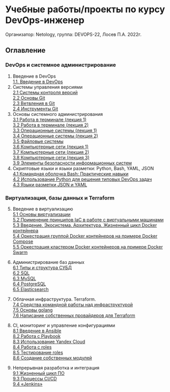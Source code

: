 # Учебные работы/проекты по курсу DevOps-инженер
Организатор: Netology, группа: DEVOPS-22, Лосев П.А. 2022г.
## Оглавление
### DevOps и системное администрирование
1. Введение в DevOps  
[1.1. Введение в DevOps](01-intro-01/README.md)
2. Системы управления версиями  
[2.1 Системы контроля версий](02-git-01-vcs/README.md)  
[2.2 Основы Git](02-git-02-base/README.md)  
[2.3 Ветвления в Git](02-git-03-branching/README.md)  
[2.4 Инструменты Git](02-git-04-tools/README.md)  
3. Основы системного администрирования  
[3.1 Работа в терминале (лекция 1)](03-sysadmin-01-terminal/README.md)  
[3.2 Работа в терминале (лекция 2)](03-sysadmin-02-terminal/README.md)  
[3.3 Операционные системы (лекция 1)](03-sysadmin-03-os/README.md)  
[3.4 Операционные системы (лекция 2)](03-sysadmin-04-os/README.md)  
[3.5 Файловые системы](03-sysadmin-05-fs/README.md)  
[3.6 Компьютерные сети (лекция 1)](03-sysadmin-06-net/README.md)  
[3.7 Компьютерные сети (лекция 2)](03-sysadmin-07-net/README.md)  
[3.8 Компьютерные сети (лекция 3)](03-sysadmin-08-net/README.md)  
[3.9 Элементы безопасности информационных систем](03-sysadmin-09-security/README.md)  
4. Скриптовые языки и языки разметки: Python, Bash, YAML, JSON  
[4.1 Командная оболочка Bash: Практические навыки](04-script-01-bash/README.md)  
[4.2 Использование Python для решения типовых DevOps задач](04-script-02-py/README.md)  
[4.3 Языки разметки JSON и YAML](04-script-03/README.md)  

### Виртуализация, базы данных и Terraform
5. Введение в виртуализацию  
[5.1 Основы виртуализации](05-virt-01-basics/README.md)   
[5.2 Применение принципов IaC в работе с виртуальными машинами](05-virt-02-iac/README.md)   
[5.3 Введение. Экосистема. Архитектура. Жизненный цикл Docker контейнера](05-virt-03-docker/README.md)   
[5.4 Оркестрация группой Docker контейнеров на примере Docker Compose](05-virt-04-docker-compose/README.md)   
[5.5 Оркестрация кластером Docker контейнеров на примере Docker Swarm](05-virt-05-docker-swarm/README.md)   

6. Администрирование баз данных  
[6.1 Типы и структура СУБД](06-db-01-basics/README.md)  
[6.2 SQL](06-db-02-sql/README.md)  
[6.3 MySQL](06-db-03-mysql/README.md)  
[6.4 PostgreSQL](06-db-04-postgresql/README.md)  
[6.5 Elasticsearch](06-db-05-elasticsearch/README.md)  

7. Облачная инфраструктура. Terraform.  
[7.4 Средства командной работы над инфраструктурой](07-terraform-04-teamwork/README.md)  
[7.5 Основы golang](07-terraform-05-golang/README.md)  
[7.6 Написание собственных провайдеров для Terraform](07-terraform-06-providers/README.md)  

8. CI, мониторинг и управление конфигурациями  
[8.1 Введение в Ansible](08-ansible-01-base/README.md)  
[8.2 Работа с Playbook](08-ansible-02-playbook/README.md)  
[8.3 Использование Yandex Cloud](08-ansible-03-yandex/README.md)  
[8.4 Работа с roles](08-ansible-04-role/README.md)  
[8.5 Тестирование roles](08-ansible-05-testing/README.md)  
[8.6 Создание собственных модулей](08-ansible-06-module/README.md)  

9. Непрерывная разработка и интеграция  
[9.1 Жизненный цикл ПО](09-ci-01-intro/README.md)  
[9.3 Процессы CI/CD](09-ci-03-cicd/README.md)  
[9.4 «Jenkins»](09-ci-04-jenkins/README.md)  
